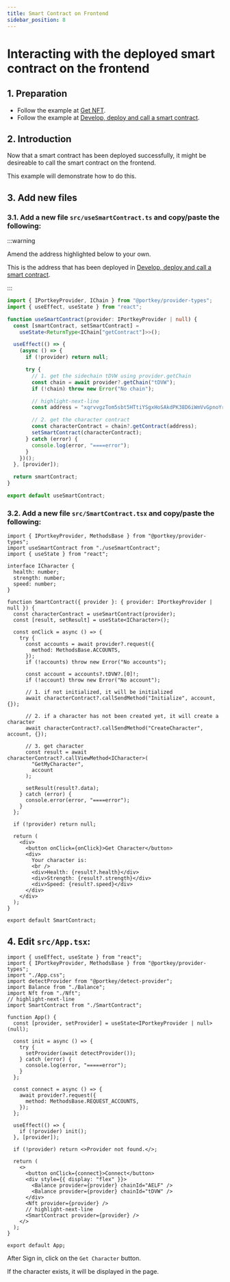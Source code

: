 ```yaml
---
title: Smart Contract on Frontend
sidebar_position: 8
---
```


# Interacting with the deployed smart contract on the frontend

## 1. Preparation

- Follow the example at [Get NFT](/docs/get-nft).
- Follow the example at [Develop, deploy and call a smart contract](/docs/smart-contract).

## 2. Introduction

Now that a smart contract has been deployed successfully, it might be desireable to call the smart contract on the frontend.

This example will demonstrate how to do this.

## 3. Add new files

### 3.1. Add a new file `src/useSmartContract.ts` and copy/paste the following:

:::warning

Amend the address highlighted below to your own.

This is the address that has been deployed in [Develop, deploy and call a smart contract](/docs/smart-contract#3-deploy-the-contract).

:::

```ts title="src/useSmartContract.ts" showLineNumbers
import { IPortkeyProvider, IChain } from "@portkey/provider-types";
import { useEffect, useState } from "react";

function useSmartContract(provider: IPortkeyProvider | null) {
  const [smartContract, setSmartContract] =
    useState<ReturnType<IChain["getContract"]>>();

  useEffect(() => {
    (async () => {
      if (!provider) return null;

      try {
        // 1. get the sidechain tDVW using provider.getChain
        const chain = await provider?.getChain("tDVW");
        if (!chain) throw new Error("No chain");

        // highlight-next-line
        const address = "xqrvvgzTom5sbt5HTtiYSgxHoSAkdPK38D6iWmVvGpnoYrv7P";

        // 2. get the character contract
        const characterContract = chain?.getContract(address);
        setSmartContract(characterContract);
      } catch (error) {
        console.log(error, "====error");
      }
    })();
  }, [provider]);

  return smartContract;
}

export default useSmartContract;
```

### 3.2. Add a new file `src/SmartContract.tsx` and copy/paste the following:

```tsx title="src/SmartContract.tsx" showLineNumbers
import { IPortkeyProvider, MethodsBase } from "@portkey/provider-types";
import useSmartContract from "./useSmartContract";
import { useState } from "react";

interface ICharacter {
  health: number;
  strength: number;
  speed: number;
}

function SmartContract({ provider }: { provider: IPortkeyProvider | null }) {
  const characterContract = useSmartContract(provider);
  const [result, setResult] = useState<ICharacter>();

  const onClick = async () => {
    try {
      const accounts = await provider?.request({
        method: MethodsBase.ACCOUNTS,
      });
      if (!accounts) throw new Error("No accounts");

      const account = accounts?.tDVW?.[0]!;
      if (!account) throw new Error("No account");

      // 1. if not initialized, it will be initialized
      await characterContract?.callSendMethod("Initialize", account, {});

      // 2. if a character has not been created yet, it will create a character
      await characterContract?.callSendMethod("CreateCharacter", account, {});

      // 3. get character
      const result = await characterContract?.callViewMethod<ICharacter>(
        "GetMyCharacter",
        account
      );

      setResult(result?.data);
    } catch (error) {
      console.error(error, "====error");
    }
  };

  if (!provider) return null;

  return (
    <div>
      <button onClick={onClick}>Get Character</button>
      <div>
        Your character is:
        <br />
        <div>Health: {result?.health}</div>
        <div>Strength: {result?.strength}</div>
        <div>Speed: {result?.speed}</div>
      </div>
    </div>
  );
}

export default SmartContract;
```

## 4. Edit `src/App.tsx`:

```tsx title="src/App.tsx" showLineNumbers
import { useEffect, useState } from "react";
import { IPortkeyProvider, MethodsBase } from "@portkey/provider-types";
import "./App.css";
import detectProvider from "@portkey/detect-provider";
import Balance from "./Balance";
import Nft from "./Nft";
// highlight-next-line
import SmartContract from "./SmartContract";

function App() {
  const [provider, setProvider] = useState<IPortkeyProvider | null>(null);

  const init = async () => {
    try {
      setProvider(await detectProvider());
    } catch (error) {
      console.log(error, "=====error");
    }
  };

  const connect = async () => {
    await provider?.request({
      method: MethodsBase.REQUEST_ACCOUNTS,
    });
  };

  useEffect(() => {
    if (!provider) init();
  }, [provider]);

  if (!provider) return <>Provider not found.</>;

  return (
    <>
      <button onClick={connect}>Connect</button>
      <div style={{ display: "flex" }}>
        <Balance provider={provider} chainId="AELF" />
        <Balance provider={provider} chainId="tDVW" />
      </div>
      <Nft provider={provider} />
      // highlight-next-line
      <SmartContract provider={provider} />
    </>
  );
}

export default App;
```

After Sign in, click on the `Get Character` button.

If the character exists, it will be displayed in the page.
